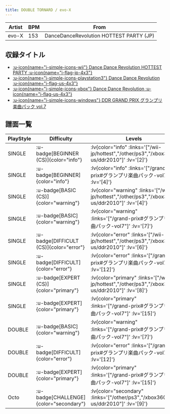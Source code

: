 ```yaml
---
title: DOUBLE TORNARD / evo-X
---
```


|Artist|BPM|From|
|------|---|----|
|evo-X|153|DanceDanceRevolution HOTTEST PARTY (JP)|

## 収録タイトル

- [ :u-icon{name="i-simple-icons-wii"} Dance Dance Revolution HOTTEST PARTY :u-icon{name="i-flag-jp-4x3"} ](/wii-jp/hottest)
- [ :u-icon{name="i-simple-icons-playstation3"} Dance Dance Revolution :u-icon{name="i-flag-us-4x3"} ](/other/ps3)
- [ :u-icon{name="i-simple-icons-xbox"} Dance Dance Revolution :u-icon{name="i-flag-us-4x3"} ](/xbox360-us/ddr2010)
- [ :u-icon{name="i-simple-icons-windows"} DDR GRAND PRIX グランプリ楽曲パック vol.7](/grand-prix#グランプリ楽曲パック-vol7)

## 譜面一覧

|PlayStyle|Difficulty|Levels|Notes|Movie|
|---------|----------|------|-----|-----|
|SINGLE| :u-badge[BEGINNER (CS)]{color="info"} | :lv{color="info" :links='["/wii-jp/hottest","/other/ps3","/xbox360-us/ddr2010"]' :lv='[2]'} |131/2||
|SINGLE| :u-badge[BEGINNER]{color="info"} | :lv{color="info" :links='["/grand-prix#グランプリ楽曲パック-vol7"]' :lv='[4]'} |92/4||
|SINGLE| :u-badge[BASIC (CS)]{color="warning"} | :lv{color="warning" :links='["/wii-jp/hottest","/other/ps3","/xbox360-us/ddr2010"]' :lv='[4]'} |182/2||
|SINGLE| :u-badge[BASIC]{color="warning"} | :lv{color="warning" :links='["/grand-prix#グランプリ楽曲パック-vol7"]' :lv='[7]'} |192/10||
|SINGLE| :u-badge[DIFFICULT (CS)]{color="error"} | :lv{color="error" :links='["/wii-jp/hottest","/other/ps3","/xbox360-us/ddr2010"]' :lv='[6]'} |245/0||
|SINGLE| :u-badge[DIFFICULT]{color="error"} | :lv{color="error" :links='["/grand-prix#グランプリ楽曲パック-vol7"]' :lv='[12]'} |373/15||
|SINGLE| :u-badge[EXPERT (CS)]{color="primary"} | :lv{color="primary" :links='["/wii-jp/hottest","/other/ps3","/xbox360-us/ddr2010"]' :lv='[8]'} |408/7||
|SINGLE| :u-badge[EXPERT]{color="primary"} | :lv{color="primary" :links='["/grand-prix#グランプリ楽曲パック-vol7"]' :lv='[15]'} |532/38||
|DOUBLE| :u-badge[BASIC]{color="warning"} | :lv{color="warning" :links='["/grand-prix#グランプリ楽曲パック-vol7"]' :lv='[7]'} |206/7||
|DOUBLE| :u-badge[DIFFICULT]{color="error"} | :lv{color="error" :links='["/grand-prix#グランプリ楽曲パック-vol7"]' :lv='[12]'} |367/29||
|DOUBLE| :u-badge[EXPERT]{color="primary"} | :lv{color="primary" :links='["/grand-prix#グランプリ楽曲パック-vol7"]' :lv='[15]'} |524/38||
|Octo| :u-badge[CHALLENGE]{color="secondary"} | :lv{color="secondary" :links='["/other/ps3","/xbox360-us/ddr2010"]' :lv='[9]'} |||
